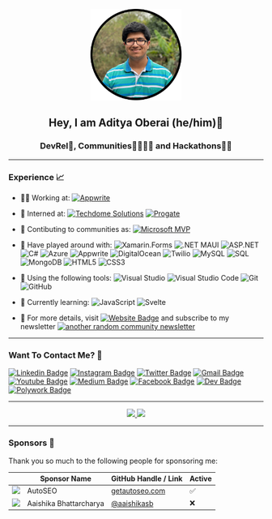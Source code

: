 <p align="center">
    <img src="Assets/Aditya.png" width="180">
</p>
<h2 align="center"> Hey, I am Aditya Oberai (he/him)👋 </h2>
<h3 align="center"> DevRel🥑, Communities👨‍👩‍👧‍👦 and Hackathons👨‍💻 </h3>

---

### Experience 📈

- 👩‍💻 Working at: [![Appwrite](https://img.shields.io/badge/-Appwrite-f02e65?style=plastic&logo=Appwrite&logoColor=white)](https://appwrite.io)
- 🤵 Interned at: [![Techdome Solutions](https://img.shields.io/badge/-Techdome_Solutions-blue?style=plastic&logo=Website&logoColor=white)](https://www.linkedin.com/company/techdome-solutions/) [![Progate](http://img.shields.io/badge/-Progate-purple?style=plastic&logo=progate&logoColor=white&link=https://progate.com/)](https://progate.com/)
- 🙌 Contibuting to communities as: [![Microsoft MVP](https://img.shields.io/badge/-Microsoft_MVP-blue?style=plastic&logo=microsoft&link=https://mvp.microsoft.com/en-us/PublicProfile/5005058)](https://mvp.microsoft.com/en-us/PublicProfile/5005058)

- 🔭 Have played around with: ![Xamarin.Forms](https://img.shields.io/badge/-Xamarin.Forms-blue?style=plastic&logo=xamarin&logoColor=white) ![.NET MAUI](http://img.shields.io/badge/-.NET_MAUI-purple?style=plastic&logo=.Net&logoColor=white) ![ASP.NET](https://img.shields.io/badge/-ASP.NET-blue?style=plastic&logo=.Net&logoColor=white) ![C#](http://img.shields.io/badge/-C%23-orange?style=plastic&logo=c-sharp&logoColor=white) ![Azure](https://img.shields.io/badge/-Microsoft_Azure-azure?style=plastic&logo=microsoft-azure&logoColor=blue) ![Appwrite](https://img.shields.io/badge/-Appwrite-f02e65?style=plastic&logo=appwrite&logoColor=white) ![DigitalOcean](https://img.shields.io/badge/-DigitalOcean-blue?style=plastic&logo=digitalocean&logoColor=white) ![Twilio](https://img.shields.io/badge/-Twilio-navy?style=plastic&logo=twilio) ![MySQL](https://img.shields.io/badge/-MySQL-yellow?style=plastic&logo=mysql&logoColor=white) ![SQL](https://img.shields.io/badge/-SQL-green?style=plastic&logo=Microsoft-SQL-Server) ![MongoDB](https://img.shields.io/badge/-MongoDB-white?style=plastic&logo=mongodb) ![HTML5](https://img.shields.io/badge/-HTML5-E34F26?style=plastic&logo=html5&logoColor=white) ![CSS3](https://img.shields.io/badge/-CSS3-1572B6?style=plastic&logo=css3) 

- 🔧 Using the following tools: ![Visual Studio](https://img.shields.io/badge/-Visual_Studio-violet?style=plastic&logo=visual-studio) ![Visual Studio Code](https://img.shields.io/badge/-VS_Code-blue?style=plastic&logo=visual-studio-code) ![Git](https://img.shields.io/badge/-Git-orange?style=plastic&logo=git&logoColor=white) ![GitHub](https://img.shields.io/badge/-GitHub-purple?style=plastic&logo=github)

- 🌱 Currently learning:  ![JavaScript](https://img.shields.io/badge/-JavaScript-purple?style=plastic&logo=javascript) ![Svelte](https://img.shields.io/badge/-Svelte-orange?style=plastic&logo=svelte&logoColor=white) 

- 📜 For more details, visit [![Website Badge](https://img.shields.io/badge/-My_Website-blue?style=plastic&logo=Website&logoColor=white)](https://oberai.dev) and subscribe to my newsletter [![another random community newsletter](https://img.shields.io/badge/-another_random_community_newsletter-orange?style=plastic&logo=substack&logoColor=white)](https://newsletter.oberai.dev)

---

### Want To Contact Me? 📱

[![Linkedin Badge](https://img.shields.io/badge/-Aditya_Oberai-blue?style=plastic&logo=Linkedin&logoColor=white&link=https://www.linkedin.com/in/adityaoberai1/)](https://www.linkedin.com/in/adityaoberai1/)
[![Instagram Badge](https://img.shields.io/badge/-adityaoberai1-purple?style=plastic&logo=instagram&logoColor=white&link=https://instagram.com/adityaoberai1/)](https://instagram.com/adityaoberai1)
[![Twitter Badge](https://img.shields.io/badge/-adityaoberai1-blue?style=plastic&logo=Twitter&logoColor=white&link=https://twitter.com/adityaoberai1/)](https://twitter.com/adityaoberai1/)
[![Gmail Badge](https://img.shields.io/badge/adityaoberai1@gmail.com-white?style=plastic&logo=Gmail&logoColor=&link=mailto:adityaoberai1@gmail.com)](mailto:adityaoberai1@gmail.com)
[![Youtube Badge](https://img.shields.io/badge/-Aditya_Oberai-darkred?style=plastic&logo=youtube&logoColor=white&link=https://www.youtube.com/channel/UCTbP-EnvU0l76d2yIoiZruQ)](https://www.youtube.com/channel/UCTbP-EnvU0l76d2yIoiZruQ)
[![Medium Badge](https://img.shields.io/badge/-@adityaoberai1-black?style=plastic&labelColor=000000&logo=Medium&link=https://medium.com/@adityaoberai1/)](https://medium.com/@adityaoberai1)
[![Facebook Badge](https://img.shields.io/badge/-Aditya_Oberai-blue?style=plastic&logo=Facebook&logoColor=white&link=https://facebook.com/aoberai23)](https://www.facebook.com/aoberai23/)
[![Dev Badge](https://img.shields.io/badge/-Aditya_Oberai-black?style=plastic&logo=dev.to&logoColor=white&link=https://dev.to/adityaoberai)](https://dev.to/adityaoberai)
[![Polywork Badge](https://img.shields.io/badge/-Aditya_Oberai-black?style=plastic&logo=polywork&logoColor=white&link=https://www.polywork.com/adityaoberai1)](https://www.polywork.com/adityaoberai1)

---


<p align="center">
<a href="https://github.com/adityaoberai">
  <img height="180em" src="https://github-readme-stats.vercel.app/api?username=adityaoberai&show_icons=true&theme=algolia&include_all_commits=true&count_private=true"/>
  <img height="180em" src="https://github-readme-stats.vercel.app/api/top-langs/?username=adityaoberai&theme=algolia"/>
</a>
</p>

---

### Sponsors 💸

Thank you so much to the following people for sponsoring me:


| | Sponsor Name | GitHub Handle / Link | Active |
|-|--------------|----------------------|--------|
| <img src="https://pbs.twimg.com/profile_images/1680933996367151104/s4QB-X2m_400x400.jpg" width="100"> | AutoSEO | [getautoseo.com](https://getautoseo.com/image-alt-text-generator) | ✅ |
| <img src="https://avatars.githubusercontent.com/u/52964353?v=4" width="100"></img> | Aaishika Bhattarcharya | [@aaishikasb](https://github.com/aaishikasb) | ❌ |
